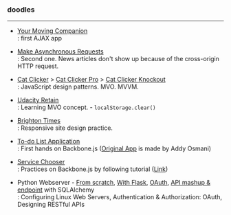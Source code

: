 ### doodles
--------------

* [Your Moving Companion](./minicourse-ajax-project/index.html)  
 : first AJAX app

* [Make Asynchronous Requests](./ajax%20with%20xhr/lesson-1-async-w-xhr/index.html)  
 : Second one. News articles don't show up because of the cross-origin HTTP request.

* [Cat Clicker](./cat-clicker-js/index.html) > [Cat Clicker Pro](./cat-clicker-adv/index.html) > [Cat Clicker Knockout](./cat-clicker-ko/index.html)   
 : JavaScript design patterns. MVO. MVVM.   

* [Udacity Retain](./model-view-octopus/index.html)  
 : Learning MVO concept. - `localStorage.clear()`  
 
* [Brighton Times](./responsive-design/index.html)  
 : Responsive site design practice.

* [To-do List Application](./todo/index.html)   
 : First hands on Backbone.js ([Original App](http://todomvc.com/) is made by Addy Osmani)

* [Service Chooser](./services-chooser/index.html)  
 : Practices on Backbone.js by following tutorial ([Link](https://tutorialzine.com/2013/04/services-chooser-backbone-js/))  

* Python Webserver - [From scratch](./restaurant-python/webserver.py), [With Flask](./restaurant-flask/project.py), [OAuth](./oauth-facebook/project.py), [API mashup & endpoint](./api-endpoints) with SQLAlchemy   
 : Configuring Linux Web Servers, Authentication & Authorization: OAuth, Designing RESTful APIs  
